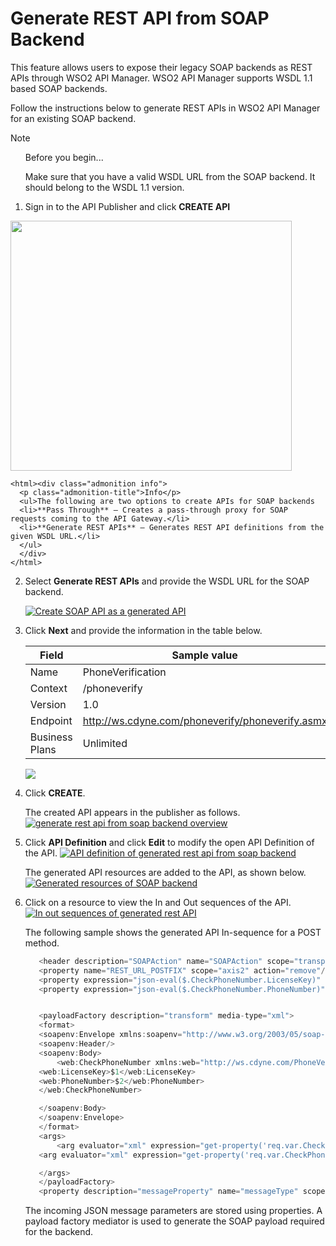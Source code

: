 # Generate REST API from SOAP Backend

This feature allows users to expose their legacy SOAP backends as REST APIs through WSO2 API Manager. 
WSO2 API Manager supports WSDL 1.1 based SOAP backends.

Follow the instructions below to generate REST APIs in WSO2 API Manager for an existing SOAP backend.

   <html><div class="admonition note">
      <p class="admonition-title">Note</p>
      <ul>Before you begin... </ul>
      <ul>Make sure that you have a valid WSDL URL from the SOAP backend. It should belong to the WSDL 1.1 version.</ul>
      </div>
    </html>

1.  Sign in to the API Publisher and click **CREATE API**
   <html>
     <img src="{{base_path}}/assets/img/Learn/create-soap-API.jpg" height="400" width="450">
     </html>
 
    <html><div class="admonition info">
      <p class="admonition-title">Info</p>
      <ul>The following are two options to create APIs for SOAP backends
      <li>**Pass Through** – Creates a pass-through proxy for SOAP requests coming to the API Gateway.</li>
      <li>**Generate REST APIs** – Generates REST API definitions from the given WSDL URL.</li>
      </ul>
      </div>
    </html>

2. Select **Generate REST APIs** and provide the WSDL URL for the SOAP backend. 

      [![Create SOAP API as a generated API]({{base_path}}/assets/img/Learn/create-soap-api-as-a-generated-api.jpg)]({{base_path}}/assets/img/Learn/create-soap-api-as-a-generated-api.jpg)

3. Click **Next** and provide the information in the table below.

    | Field   | Sample value       |
    |---------|--------------------|
    | Name    | PhoneVerification  |
    | Context | /phoneverify       |
    | Version | 1.0                |
    | Endpoint| http://ws.cdyne.com/phoneverify/phoneverify.asmx|
    | Business Plans| Unlimited|

    [![]({{base_path}}/assets/img/Learn/create-soap-api-form.jpg)]({{base_path}}/assets/img/Learn/create-soap-api-form.jpg)

4. Click **CREATE**.
    
     The created API appears in the publisher as follows.
    [![generate rest api from soap backend overview]({{base_path}}/assets/img/Learn/generate-rest-api-from-soap-backend-overview.jpg)]({{base_path}}/assets/img/Learn/generate-rest-api-from-soap-backend-overview.jpg)

5.  Click **API Definition** and click **Edit** to modify the open API Definition of the API.
     [![API definition of generated rest api from soap backend]({{base_path}}/assets/img/Learn/api-definition-of-generated-rest-api-from-soap-backend.jpg)]({{base_path}}/assets/img/Learn/api-definition-of-generated-rest-api-from-soap-backend.jpg)
    
     The generated API resources are added to the API, as shown below.
     [![Generated resources of SOAP backend]({{base_path}}/assets/img/Learn/generated-resources-of-soap-backend.jpg)]({{base_path}}/assets/img/Learn/generated-resources-of-soap-backend.jpg)

7.  Click on a resource to view the In and Out sequences of the API.
    [![In out sequences of generated rest API]({{base_path}}/assets/img/Learn/in-out-sequences-of-generated-rest-api.jpg)]({{base_path}}/assets/img/Learn/in-out-sequences-of-generated-rest-api.jpg)

     The following sample shows the generated API In-sequence for a POST method.

     ``` java
        <header description="SOAPAction" name="SOAPAction" scope="transport" value="http://ws.cdyne.com/PhoneVerify/query/CheckPhoneNumber"/>
        <property name="REST_URL_POSTFIX" scope="axis2" action="remove"/>
        <property expression="json-eval($.CheckPhoneNumber.LicenseKey)" name="req.var.CheckPhoneNumber.LicenseKey"/>
        <property expression="json-eval($.CheckPhoneNumber.PhoneNumber)" name="req.var.CheckPhoneNumber.PhoneNumber"/>


        <payloadFactory description="transform" media-type="xml">
        <format>
        <soapenv:Envelope xmlns:soapenv="http://www.w3.org/2003/05/soap-envelope" xmlns:web="http://ws.cdyne.com/PhoneVerify/query">
        <soapenv:Header/>
        <soapenv:Body>
            <web:CheckPhoneNumber xmlns:web="http://ws.cdyne.com/PhoneVerify/query">
        <web:LicenseKey>$1</web:LicenseKey>
        <web:PhoneNumber>$2</web:PhoneNumber>
        </web:CheckPhoneNumber>

        </soapenv:Body>
        </soapenv:Envelope>
        </format>
        <args>
            <arg evaluator="xml" expression="get-property('req.var.CheckPhoneNumber.LicenseKey')"/>
        <arg evaluator="xml" expression="get-property('req.var.CheckPhoneNumber.PhoneNumber')"/>

        </args>
        </payloadFactory>
        <property description="messageProperty" name="messageType" scope="axis2" type="STRING" value="application/soap+xml"/>
     ```

    The incoming JSON message parameters are stored using properties. A payload factory mediator is used to generate the SOAP payload required for the backend.

